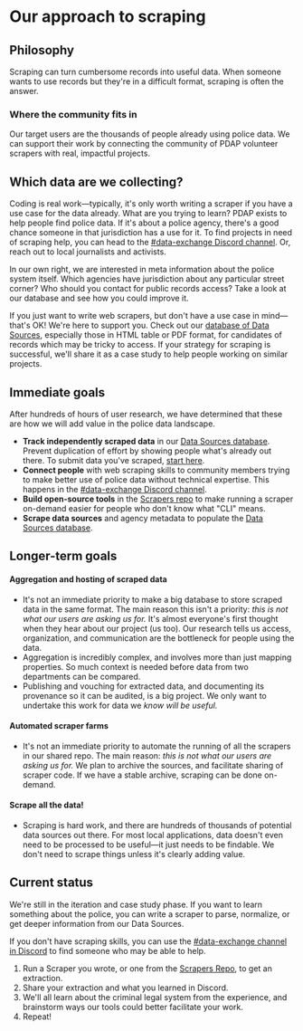# Our approach to scraping

## Philosophy

Scraping can turn cumbersome records into useful data. When someone wants to use records but they're in a difficult format, scraping is often the answer.

### Where the community fits in

Our target users are the thousands of people already using police data. We can support their work by connecting the community of PDAP volunteer scrapers with real, impactful projects.

## Which data are we collecting?

Coding is real work—typically, it's only worth writing a scraper if you have a use case for the data already. What are you trying to learn? PDAP exists to help people find police data. If it's about a police agency, there's a good chance someone in that jurisdiction has a use for it. To find projects in need of scraping help, you can head to the [#data-exchange Discord channel](https://discord.com/channels/828274060034965575/1006564024894378106). Or, reach out to local journalists and activists.

In our own right, we are interested in meta information about the police system itself. Which agencies have jurisdiction about any particular street corner? Who should you contact for public records access? Take a look at our database and see how you could improve it.

If you just want to write web scrapers, but don't have a use case in mind—that's OK! We're here to support you. Check out our [database of Data Sources](../data-sources/explore-data-sources.md), especially those in HTML table or PDF format, for candidates of records which may be tricky to access. If your strategy for scraping is successful, we'll share it as a case study to help people working on similar projects.

## Immediate goals

After hundreds of hours of user research, we have determined that these are how we will add value in the police data landscape.

* **Track independently scraped data** in our [Data Sources database](../data-sources/). Prevent duplication of effort by showing people what's already out there. To submit data you've scraped, [start here](../share-data/contribute-data-sources.md).
* **Connect people** with web scraping skills to community members trying to make better use of police data without technical expertise. This happens in the [#data-exchange Discord channel](https://discord.com/channels/828274060034965575/1006564024894378106).
* **Build open-source tools** in the [Scrapers repo](https://github.com/Police-Data-Accessibility-Project/PDAP-Scrapers) to make running a scraper on-demand easier for people who don't know what "CLI" means.
* **Scrape data sources** and agency metadata to populate the [Data Sources database](../data-sources/).

## Longer-term goals

#### Aggregation and hosting of scraped data

* It's not an immediate priority to make a big database to store scraped data in the same format. The main reason this isn't a priority: _this is not what our users are asking us for._ It's almost everyone's first thought when they hear about our project (us too). Our research tells us access, organization, and communication are the bottleneck for people using the data.
* Aggregation is incredibly complex, and involves more than just mapping properties. So much context is needed before data from two departments can be compared.
* Publishing and vouching for extracted data, and documenting its provenance so it can be audited, is a big project. We only want to undertake this work for data we _know will be useful._

#### Automated scraper farms

* It's not an immediate priority to automate the running of all the scrapers in our shared repo. The main reason: _this is not what our users are asking us for._ We plan to archive the sources, and facilitate sharing of scraper code. If we have a stable archive, scraping can be done on-demand.

#### Scrape all the data!

* Scraping is hard work, and there are hundreds of thousands of potential data sources out there. For most local applications, data doesn't even need to be processed to be useful—it just needs to be findable. We don't need to scrape things unless it's clearly adding value.

## Current status

We're still in the iteration and case study phase. If you want to learn something about the police, you can write a scraper to parse, normalize, or get deeper information from our Data Sources.

If you don't have scraping skills, you can use the [#data-exchange channel in Discord](https://discord.com/channels/828274060034965575/1006564024894378106) to find someone who may be able to help.

1. Run a Scraper you wrote, or one from the [Scrapers Repo](https://github.com/Police-Data-Accessibility-Project/PDAP-Scrapers), to get an extraction.
2. Share your extraction and what you learned in Discord.
3. We'll all learn about the criminal legal system from the experience, and brainstorm ways our tools could better facilitate your work.
4. Repeat!
